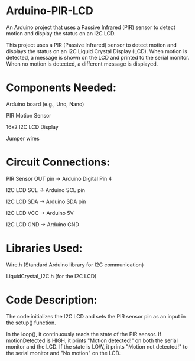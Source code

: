 # Arduino-PIR-LCD
An Arduino project that uses a Passive Infrared (PIR) sensor to detect motion and display the status on an I2C LCD. 

This project uses a PIR (Passive Infrared) sensor to detect motion and displays the status on an I2C Liquid Crystal Display (LCD). When motion is detected, a message is shown on the LCD and printed to the serial monitor. When no motion is detected, a different message is displayed.

# Components Needed:

Arduino board (e.g., Uno, Nano)

PIR Motion Sensor 

16x2 I2C LCD Display 

Jumper wires



# Circuit Connections:

PIR Sensor OUT pin -> Arduino Digital Pin 4 

I2C LCD SCL -> Arduino SCL pin

I2C LCD SDA -> Arduino SDA pin

I2C LCD VCC -> Arduino 5V

I2C LCD GND -> Arduino GND



# Libraries Used:

Wire.h (Standard Arduino library for I2C communication) 

LiquidCrystal_I2C.h (for the I2C LCD) 


# Code Description:

The code initializes the I2C LCD and sets the PIR sensor pin as an input in the setup() function. 

In the loop(), it continuously reads the state of the PIR sensor. If motionDetected is HIGH, it prints "Motion detected!" on both the serial monitor and the LCD. If the state is LOW, it prints "Motion not detected!" to the serial monitor and "No motion" on the LCD.

